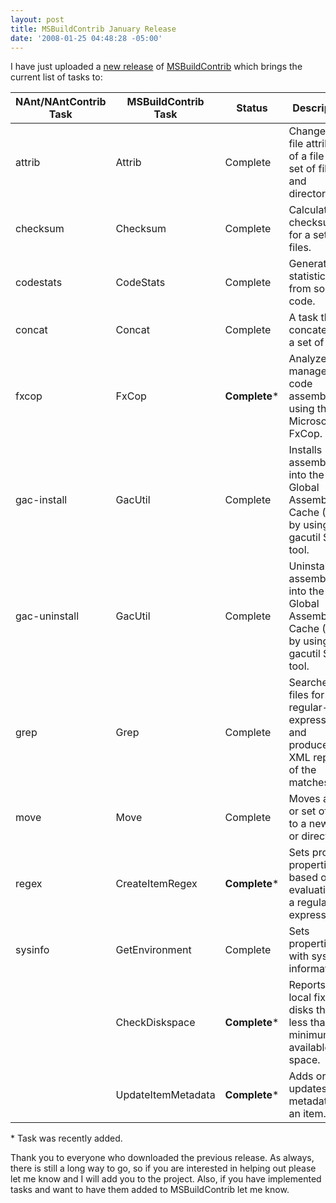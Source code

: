 ```yaml
---
layout: post
title: MSBuildContrib January Release
date: '2008-01-25 04:48:28 -05:00'
---
```


I have just uploaded a [new release](https://www.codeplex.com/Release/ProjectReleases.aspx?ProjectName=MSBuildContrib&ReleaseId=10182) of [MSBuildContrib](http://www.codeplex.com/MSBuildContrib) which brings the current list of tasks to:
 
|**NAnt/NAntContrib Task**|**MSBuildContrib Task**|**Status**|**Description**|
|----|----|----|----|
|attrib|Attrib|Complete|Changes the file attributes of a file or set of files and directories.|
|checksum|Checksum|Complete|Calculates checksums for a set of files.|
|codestats|CodeStats|Complete|Generates statistics from source code.|
|concat|Concat|Complete|A task that concatenates a set of files.|
|fxcop|FxCop|**Complete***|Analyzes managed code assemblies using the Microsoft FxCop.|
|gac-install|GacUtil|Complete|Installs assemblies into the Global Assembly Cache (GAC) by using the gacutil SDK tool.|
|gac-uninstall|GacUtil|Complete|Uninstalls assemblies into the Global Assembly Cache (GAC) by using the gacutil SDK tool.|
|grep|Grep|Complete|Searches files for a regular-expression and produces an XML report of the matches.|
|move|Move|Complete|Moves a file or set of files to a new file or directory.|
|regex|CreateItemRegex|**Complete***|Sets project properties based on the evaluation of a regular expression.|
|sysinfo|GetEnvironment|Complete|Sets properties with system information.|
||CheckDiskspace|**Complete***|Reports any local fixed disks that are less than the minimum available space.|
||UpdateItemMetadata|**Complete***|Adds or updates metadata to an item.|

\* Task was recently added.   

Thank you to everyone who downloaded the previous release. As always, there is still a long way to go, so if you are interested in helping out please let me know and I will add you to the project. Also, if you have implemented tasks and want to have them added to MSBuildContrib let me know.
